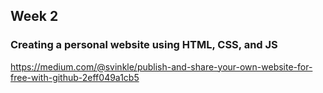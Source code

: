 ## Week 2
### Creating a personal website using HTML, CSS, and JS

https://medium.com/@svinkle/publish-and-share-your-own-website-for-free-with-github-2eff049a1cb5
